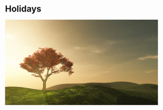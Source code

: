 # Holidays

![Image alt](https://github.com/solandmedotru/Holidays/raw/master/app/src/main/res/mipmap-xxxhdpi/image_one.png)